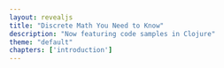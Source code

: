 ```yaml
---
layout: revealjs
title: "Discrete Math You Need to Know"
description: "Now featuring code samples in Clojure"
theme: "default"
chapters: ['introduction']
---
```

